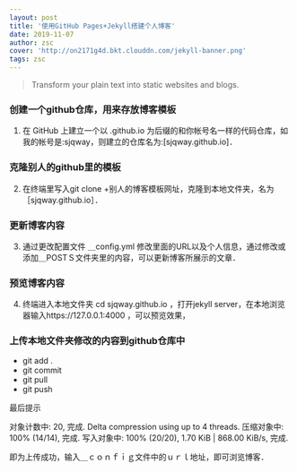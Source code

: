 ```yaml
---
layout: post
title: '使用GitHub Pages+Jekyll搭建个人博客'
date: 2019-11-07
author: zsc
cover: 'http://on2171g4d.bkt.clouddn.com/jekyll-banner.png'
tags: zsc
---
```


> Transform your plain text into static websites and blogs.

### 创建一个github仓库，用来存放博客模板

1. 在 GitHub 上建立一个以 .github.io 为后缀的和你帐号名一样的代码仓库，如我的帐号是:sjqway，则建立的仓库名为:[sjqway.github.io]．

### 克隆别人的github里的模板

2. 在终端里写入git clone +别人的博客模板网址，克隆到本地文件夹，名为［sjqway.github.io］．

### 更新博客内容

3. 通过更改配置文件 ＿config.yml 修改里面的URL以及个人信息，通过修改或添加＿POSTＳ文件夹里的内容，可以更新博客所展示的文章．

### 预览博客内容

4.  终端进入本地文件夹 cd sjqway.github.io ，打开jekyll server，在本地浏览器输入https://127.0.0.1:4000 ，可以预览效果，

### 上传本地文件夹修改的内容到github仓库中

- git add .
- git commit
- git pull
- git push

最后提示

对象计数中: 20, 完成.
Delta compression using up to 4 threads.
压缩对象中: 100% (14/14), 完成.
写入对象中: 100% (20/20), 1.70 KiB | 868.00 KiB/s, 完成.

即为上传成功，输入＿ｃｏｎｆｉｇ文件中的ｕｒｌ地址，即可浏览博客．

